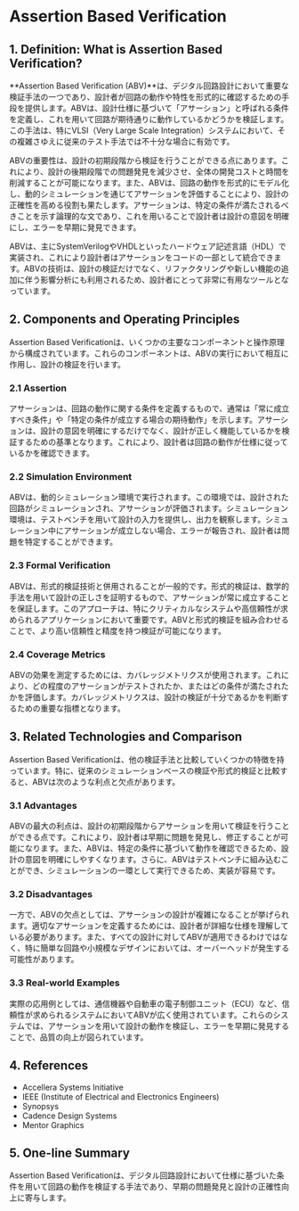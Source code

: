 # Assertion Based Verification

## 1. Definition: What is **Assertion Based Verification**?
**Assertion Based Verification (ABV)**は、デジタル回路設計において重要な検証手法の一つであり、設計者が回路の動作や特性を形式的に確認するための手段を提供します。ABVは、設計仕様に基づいて「アサーション」と呼ばれる条件を定義し、これを用いて回路が期待通りに動作しているかどうかを検証します。この手法は、特にVLSI（Very Large Scale Integration）システムにおいて、その複雑さゆえに従来のテスト手法では不十分な場合に有効です。

ABVの重要性は、設計の初期段階から検証を行うことができる点にあります。これにより、設計の後期段階での問題発見を減少させ、全体の開発コストと時間を削減することが可能になります。また、ABVは、回路の動作を形式的にモデル化し、動的シミュレーションを通じてアサーションを評価することにより、設計の正確性を高める役割も果たします。アサーションは、特定の条件が満たされるべきことを示す論理的な文であり、これを用いることで設計者は設計の意図を明確にし、エラーを早期に発見できます。

ABVは、主にSystemVerilogやVHDLといったハードウェア記述言語（HDL）で実装され、これにより設計者はアサーションをコードの一部として統合できます。ABVの技術は、設計の検証だけでなく、リファクタリングや新しい機能の追加に伴う影響分析にも利用されるため、設計者にとって非常に有用なツールとなっています。

## 2. Components and Operating Principles
Assertion Based Verificationは、いくつかの主要なコンポーネントと操作原理から構成されています。これらのコンポーネントは、ABVの実行において相互に作用し、設計の検証を行います。

### 2.1 Assertion
アサーションは、回路の動作に関する条件を定義するもので、通常は「常に成立すべき条件」や「特定の条件が成立する場合の期待動作」を示します。アサーションは、設計の意図を明確にするだけでなく、設計が正しく機能しているかを検証するための基準となります。これにより、設計者は回路の動作が仕様に従っているかを確認できます。

### 2.2 Simulation Environment
ABVは、動的シミュレーション環境で実行されます。この環境では、設計された回路がシミュレーションされ、アサーションが評価されます。シミュレーション環境は、テストベンチを用いて設計の入力を提供し、出力を観察します。シミュレーション中にアサーションが成立しない場合、エラーが報告され、設計者は問題を特定することができます。

### 2.3 Formal Verification
ABVは、形式的検証技術と併用されることが一般的です。形式的検証は、数学的手法を用いて設計の正しさを証明するもので、アサーションが常に成立することを保証します。このアプローチは、特にクリティカルなシステムや高信頼性が求められるアプリケーションにおいて重要です。ABVと形式的検証を組み合わせることで、より高い信頼性と精度を持つ検証が可能になります。

### 2.4 Coverage Metrics
ABVの効果を測定するためには、カバレッジメトリクスが使用されます。これにより、どの程度のアサーションがテストされたか、またはどの条件が満たされたかを評価します。カバレッジメトリクスは、設計の検証が十分であるかを判断するための重要な指標となります。

## 3. Related Technologies and Comparison
Assertion Based Verificationは、他の検証手法と比較していくつかの特徴を持っています。特に、従来のシミュレーションベースの検証や形式的検証と比較すると、ABVは次のような利点と欠点があります。

### 3.1 Advantages
ABVの最大の利点は、設計の初期段階からアサーションを用いて検証を行うことができる点です。これにより、設計者は早期に問題を発見し、修正することが可能になります。また、ABVは、特定の条件に基づいて動作を確認できるため、設計の意図を明確にしやすくなります。さらに、ABVはテストベンチに組み込むことができ、シミュレーションの一環として実行できるため、実装が容易です。

### 3.2 Disadvantages
一方で、ABVの欠点としては、アサーションの設計が複雑になることが挙げられます。適切なアサーションを定義するためには、設計者が詳細な仕様を理解している必要があります。また、すべての設計に対してABVが適用できるわけではなく、特に簡単な回路や小規模なデザインにおいては、オーバーヘッドが発生する可能性があります。

### 3.3 Real-world Examples
実際の応用例としては、通信機器や自動車の電子制御ユニット（ECU）など、信頼性が求められるシステムにおいてABVが広く使用されています。これらのシステムでは、アサーションを用いて設計の動作を検証し、エラーを早期に発見することで、品質の向上が図られています。

## 4. References
- Accellera Systems Initiative
- IEEE (Institute of Electrical and Electronics Engineers)
- Synopsys
- Cadence Design Systems
- Mentor Graphics

## 5. One-line Summary
Assertion Based Verificationは、デジタル回路設計において仕様に基づいた条件を用いて回路の動作を検証する手法であり、早期の問題発見と設計の正確性向上に寄与します。